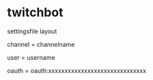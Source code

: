 # twitchbot
settingsfile layout


channel = channelname

user = username

oauth = oauth:xxxxxxxxxxxxxxxxxxxxxxxxxxxxxx

